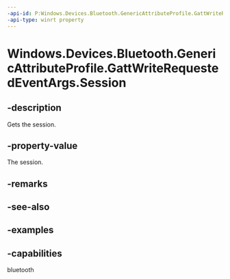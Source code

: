 ```yaml
---
-api-id: P:Windows.Devices.Bluetooth.GenericAttributeProfile.GattWriteRequestedEventArgs.Session
-api-type: winrt property
---
```


<!-- Property syntax.
public GattSession Session { get; }
-->

# Windows.Devices.Bluetooth.GenericAttributeProfile.GattWriteRequestedEventArgs.Session

## -description
Gets the session.

## -property-value
The session.

## -remarks

## -see-also

## -examples


## -capabilities
bluetooth
